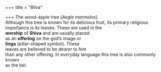+++
title = "Bilva"

+++
The wood-apple tree (*Aegle marmelos*).  
Although this tree is known for its delicious fruit, its primary religious importance is its leaves. These are used in the  
**worship** of **Shiva** and are usually placed  
as an **offering** on the god’s image or  
**linga** (pillar-shaped symbol). These  
leaves are believed to be dearer to him  
than any other offering. In everyday language this tree is also commonly known  
as the bel.